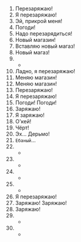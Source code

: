 1. Перезаряжаю!
2. Я перезаряжаю!
3. Эй, прикрой меня!
4. Погоди!
5. Надо перезарядиться!
6. Новый магазин!
7. Вставляю новый магаз!
8. Новый магаз!
9. -
10. Ладно, я перезаряжаю!
11. Меняю магазин!
12. Меняю магазин!
13. Перезаряжаю!
14. Я перезаряжаю!
15. Погоди! Погоди!
16. Заряжаю!
17. Я заряжаю!
18. О'кей!
19. Чёрт!
20. Эх... Дерьмо!
21. `Ебаный`...
22. -
23. -
24. -
25. -
26. Я перезаряжаю!
27. Заряжаю! Заряжаю!
28. Заряжаю!
29. -
30. -